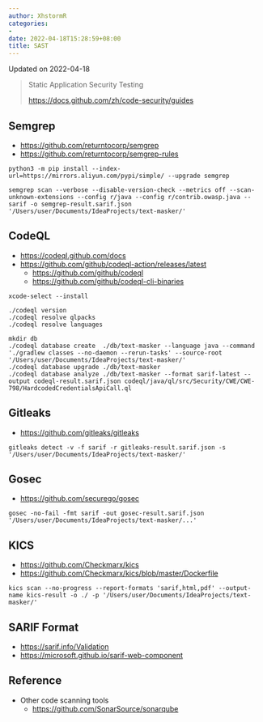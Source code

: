 ```yaml
---
author: XhstormR
categories:
-
date: 2022-04-18T15:28:59+08:00
title: SAST
---
```


<!--more-->

Updated on 2022-04-18

> Static Application Security Testing
>
> https://docs.github.com/zh/code-security/guides

## Semgrep
* https://github.com/returntocorp/semgrep
* https://github.com/returntocorp/semgrep-rules

```shell
python3 -m pip install --index-url=https://mirrors.aliyun.com/pypi/simple/ --upgrade semgrep

semgrep scan --verbose --disable-version-check --metrics off --scan-unknown-extensions --config r/java --config r/contrib.owasp.java --sarif -o semgrep-result.sarif.json '/Users/user/Documents/IdeaProjects/text-masker/'
```

## CodeQL
* https://codeql.github.com/docs
* https://github.com/github/codeql-action/releases/latest
    * https://github.com/github/codeql
    * https://github.com/github/codeql-cli-binaries

```shell
xcode-select --install

./codeql version
./codeql resolve qlpacks
./codeql resolve languages

mkdir db
./codeql database create  ./db/text-masker --language java --command './gradlew classes --no-daemon --rerun-tasks' --source-root '/Users/user/Documents/IdeaProjects/text-masker/'
./codeql database upgrade ./db/text-masker
./codeql database analyze ./db/text-masker --format sarif-latest --output codeql-result.sarif.json codeql/java/ql/src/Security/CWE/CWE-798/HardcodedCredentialsApiCall.ql
```

## Gitleaks
* https://github.com/gitleaks/gitleaks

```shell
gitleaks detect -v -f sarif -r gitleaks-result.sarif.json -s '/Users/user/Documents/IdeaProjects/text-masker/'
```

## Gosec
* https://github.com/securego/gosec

```shell
gosec -no-fail -fmt sarif -out gosec-result.sarif.json '/Users/user/Documents/IdeaProjects/text-masker/...'
```

## KICS
* https://github.com/Checkmarx/kics
* https://github.com/Checkmarx/kics/blob/master/Dockerfile

```shell
kics scan --no-progress --report-formats 'sarif,html,pdf' --output-name kics-result -o ./ -p '/Users/user/Documents/IdeaProjects/text-masker/'
```

## SARIF Format
* https://sarif.info/Validation
* https://microsoft.github.io/sarif-web-component

## Reference
* Other code scanning tools
  * https://github.com/SonarSource/sonarqube
